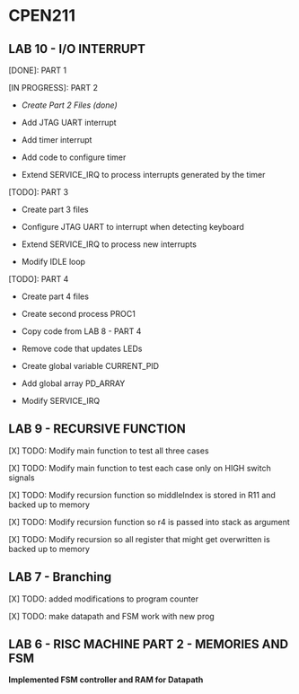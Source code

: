 # CPEN211

## LAB 10 - I/O INTERRUPT
[DONE]: PART 1

[IN PROGRESS]: PART 2

- *Create Part 2 Files (done)*

- Add JTAG UART interrupt

- Add timer interrupt

- Add code to configure timer

- Extend SERVICE_IRQ to process interrupts generated by the timer

[TODO]: PART 3

- Create part 3 files

- Configure JTAG UART to interrupt when detecting keyboard

- Extend SERVICE_IRQ to process new interrupts

- Modify IDLE loop

[TODO]: PART 4

- Create part 4 files

- Create second process PROC1

- Copy code from LAB 8 - PART 4

- Remove code that updates LEDs

- Create global variable CURRENT_PID

- Add global array PD_ARRAY

- Modify SERVICE_IRQ

## LAB 9 - RECURSIVE FUNCTION

[X] TODO: Modify main function to test all three cases

[X] TODO: Modify main function to test each case only on HIGH switch signals

[X] TODO: Modify recursion function so middleIndex is stored in R11 and backed up to memory

[X] TODO: Modify recursion function so r4 is passed into stack as argument

[X] TODO: Modify recursion so all register that might get overwritten is backed up to memory

## LAB 7 - Branching

[X] TODO: added modifications to program counter

[X] TODO: make datapath and FSM work with new prog


## LAB 6 - RISC MACHINE PART 2 - MEMORIES AND FSM

**Implemented FSM controller and RAM for Datapath**

